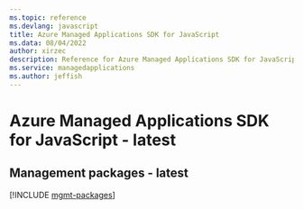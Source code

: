 ```yaml
---
ms.topic: reference
ms.devlang: javascript
title: Azure Managed Applications SDK for JavaScript
ms.data: 08/04/2022
author: xirzec
description: Reference for Azure Managed Applications SDK for JavaScript
ms.service: managedapplications
ms.author: jeffish
---
```

# Azure Managed Applications SDK for JavaScript - latest

## Management packages - latest
[!INCLUDE [mgmt-packages](managed-applications-mgmt-index.md)]